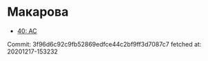 # Макарова
- [40: AC](40.md)

Commit: 3f96d6c92c9fb52869edfce44c2bf9ff3d7087c7
 fetched at: 20201217-153232
